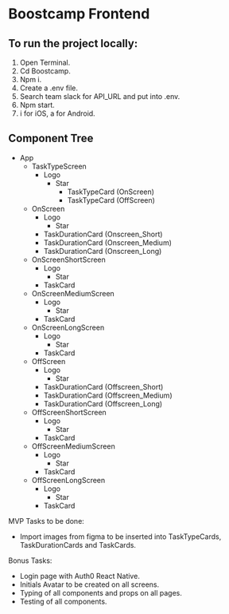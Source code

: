 # Boostcamp Frontend

## To run the project locally:

1. Open Terminal.
2. Cd Boostcamp.
3. Npm i.
4. Create a .env file.
5. Search team slack for API_URL and put into .env.
6. Npm start.
7. i for iOS, a for Android.

## Component Tree

- App
  - TaskTypeScreen
    - Logo
      - Star
        - TaskTypeCard (OnScreen)
        - TaskTypeCard (OffScreen)
  - OnScreen
    - Logo
      - Star
    - TaskDurationCard (Onscreen_Short)
    - TaskDurationCard (Onscreen_Medium)
    - TaskDurationCard (Onscreen_Long)
  - OnScreenShortScreen
    - Logo
      - Star
    - TaskCard
  - OnScreenMediumScreen
    - Logo
      - Star
    - TaskCard
  - OnScreenLongScreen
    - Logo
      - Star
    - TaskCard
  - OffScreen
    - Logo
      - Star
    - TaskDurationCard (Offscreen_Short)
    - TaskDurationCard (Offscreen_Medium)
    - TaskDurationCard (Offscreen_Long)
  - OffScreenShortScreen
    - Logo
      - Star
    - TaskCard
  - OffScreenMediumScreen
    - Logo
      - Star
    - TaskCard
  - OffScreenLongScreen
    - Logo
      - Star
    - TaskCard

MVP Tasks to be done:

- Import images from figma to be inserted into TaskTypeCards, TaskDurationCards and TaskCards.

Bonus Tasks:

- Login page with Auth0 React Native.
- Initials Avatar to be created on all screens.
- Typing of all components and props on all pages.
- Testing of all components.
